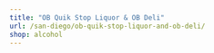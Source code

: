 ```yaml
---
title: "OB Quik Stop Liquor & OB Deli"
url: /san-diego/ob-quik-stop-liquor-and-ob-deli/
shop: alcohol
---
```

